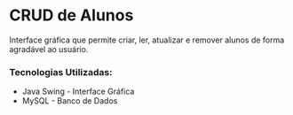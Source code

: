# CRUD de Alunos
Interface gráfica que permite criar, ler, atualizar e remover alunos de forma agradável ao usuário.




### Tecnologias Utilizadas:
- Java Swing - Interface Gráfica
- MySQL - Banco de Dados
